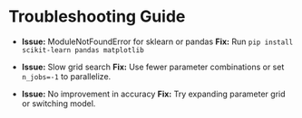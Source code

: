 # Troubleshooting Guide

- **Issue:** ModuleNotFoundError for sklearn or pandas
  **Fix:** Run `pip install scikit-learn pandas matplotlib`

- **Issue:** Slow grid search
  **Fix:** Use fewer parameter combinations or set `n_jobs=-1` to parallelize.

- **Issue:** No improvement in accuracy
  **Fix:** Try expanding parameter grid or switching model.
